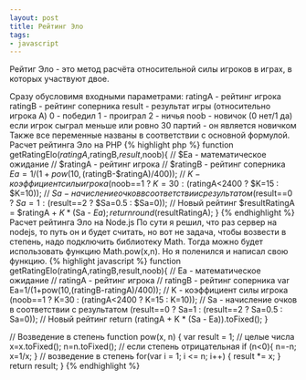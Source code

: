 ```yaml
---
layout: post
title: Рейтинг Эло
tags:
- javascript
---
```


Рейтиг Эло - это метод расчёта относительной силы игроков в играх, в которых участвуют двое.
<!--more-->
Сразу обусловимя входными параметрами:
ratingA - рейтинг игрока
ratingB - рейтинг соперника
result - результат игры (относительно игрока A)
0 - победил
1 - проиграл
2 - ничья
noob - новичок (0 нет/1 да)
если игрок сыграл меньше или ровно 30 партий - он является новичком
Также все переменные названы в соответствии с основной формулой.
Расчет рейтинга Эло на PHP
{% highlight php %}
function getRatingElo($ratingA,$ratingB,$result,$noob){
  // $Ea - математическое ожидание
  // $ratingA - рейтинг игрока
  // $ratingB - рейтинг соперника
  $Ea=1/(1+pow(10,($ratingB-$ratingA)/400));
  // $K - коэффициент силы игрока
  ($noob==1 ? $K=30 : ($ratingA<2400 ? $K=15 : $K=10));
  // $Sa - начисление очков в соответствии с результатом
  ($result==0 ? $Sa=1 : ($result==2 ? $Sa=0.5 : $Sa=0));
  // Новый рейтинг
  $resultRatingA = $ratingA + $K * ($Sa - $Ea);
  return round($resultRatingA);
}
{% endhighlight %}
Расчет рейтинга Эло на Node.js
По сути я решил, что раз сервер на nodejs, то путь он и будет считать, но вот не задача, чтобы возвести в степень, надо подключить библиотеку Math. Тогда можно будет использовать функцию Math.pow(x,n). Но я поленился и написал свою функцию.
{% highlight javascript %}
function getRatingElo(ratingA,ratingB,result,noob){
 // Ea - математическое ожидание
 // ratingA - рейтинг игрока
 // ratingB - рейтинг соперника
 var Ea=1/(1+pow(10,(ratingB-ratingA)/400));
 // K - коэффициент силы игрока
 (noob==1 ? K=30 : (ratingA<2400 ? K=15 : K=10));
 // Sa - начисление очков в соответствии с результатом
 (result==0 ? Sa=1 : (result==2 ? Sa=0.5 : Sa=0));
 // Новый рейтинг
 return (ratingA + K * (Sa - Ea)).toFixed();
}
 
// Возведение в степень
function pow(x, n) {
 var result = 1;
 // целые числа
 x=x.toFixed();
 n=n.toFixed();
 // если степень отрицательная
 if (n<0){
 n=-n;
 x=1/x;
 }
 // возведение в степень
 for(var i = 1; i <= n; i++) {
 result *= x;
 }
 return result;
}
{% endhighlight %}
